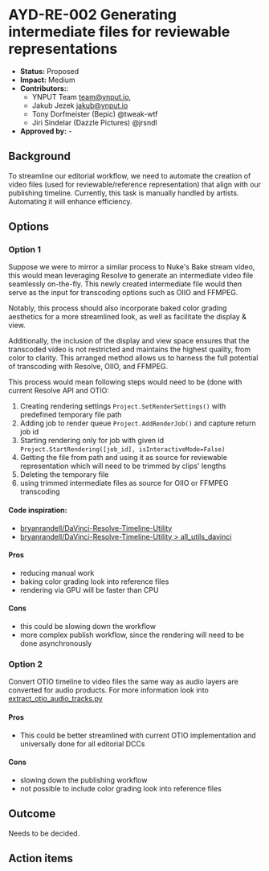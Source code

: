 # AYD-RE-002 Generating intermediate files for reviewable representations

- **Status:** Proposed
- **Impact:**  Medium
- **Contributors:**:
  - YNPUT Team <team@ynput.io>,
  - Jakub Jezek <jakub@ynput.io>
  - Tony Dorfmeister  (Bepic) @tweak-wtf
  - Jiri Sindelar (Dazzle Pictures) @jrsndl
- **Approved by:** -

## Background

To streamline our editorial workflow, we need to automate the creation of video files (used for reviewable/reference representation) that align with our publishing timeline. Currently, this task is manually handled by artists. Automating it will enhance efficiency.


## Options

### Option 1

Suppose we were to mirror a similar process to Nuke's Bake stream video, this would mean leveraging Resolve to generate an intermediate video file seamlessly on-the-fly. This newly created intermediate file would then serve as the input for transcoding options such as OIIO and FFMPEG.

Notably, this process should also incorporate baked color grading aesthetics for a more streamlined look, as well as facilitate the display & view.

Additionally, the inclusion of the display and view space ensures that the transcoded video is not restricted and maintains the highest quality, from color to clarity. This arranged method allows us to harness the full potential of transcoding with Resolve, OIIO, and FFMPEG.

This process would mean following steps would need to be (done with current Resolve API and OTIO:
1. Creating rendering settings `Project.SetRenderSettings()` with predefined temporary file path
2. Adding job to render queue `Project.AddRenderJob()` and capture return job id
3. Starting rendering only for job with given id `Project.StartRendering([job_id], isInteractiveMode=False)`
4. Getting the file from path and using it as source for reviewable representation which will need to be trimmed by clips' lengths
5. Deleting the temporary file
6. using trimmed intermediate files as source for OIIO or FFMPEG transcoding

#### Code inspiration:
- [bryanrandell/DaVinci-Resolve-Timeline-Utility](https://github.com/bryanrandell/DaVinci-Resolve-Timeline-Utility)
- [bryanrandell/DaVinci-Resolve-Timeline-Utility > all_utils_davinci](https://github.com/bryanrandell/DaVinci-Resolve-Timeline-Utility/blob/b1991b409d93511cbe6287f9a686b3ed826d2ac2/Workflow%20Integration%20Plugins/python_utils/all_utils_davinci.py#L149)


#### Pros

- reducing manual work
- baking color grading look into reference files
- rendering via GPU will be faster than CPU

#### Cons

- this could be slowing down the workflow
- more complex publish workflow, since the rendering will need to be done asynchronously

### Option 2

Convert OTIO timeline to video files the same way as audio layers are converted for audio products. For more information look into [extract_otio_audio_tracks.py](https://github.com/ynput/OpenPype/blob/develop/openpype/plugins/publish/extract_otio_audio_tracks.py)

#### Pros

- This could be better streamlined with current OTIO implementation and universally done for all editorial DCCs

#### Cons

- slowing down the publishing workflow
- not possible to include color grading look into reference files


## Outcome

Needs to be decided.


## Action items